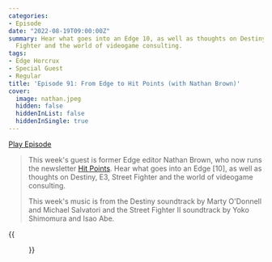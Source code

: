 ```yaml
---
categories:
- Episode
date: "2022-08-19T09:00:00Z"
summary: Hear what goes into an Edge 10, as well as thoughts on Destiny, E3, Street
  Fighter and the world of videogame consulting.
tags:
- Edge Horcrux
- Special Guest
- Regular
title: 'Episode 91: From Edge to Hit Points (with Nathan Brown)'
cover: 
  image: nathan.jpeg
  hidden: false
  hiddenInList: false
  hiddenInSingle: true
---
```


[Play Episode](https://www.patreon.com/posts/episode-91-from-70716754)

> This week's guest is former Edge editor Nathan Brown, who now runs the newsletter [Hit Points](https://hitpoints.substack.com). Hear what goes into an Edge [10], as well as thoughts on Destiny, E3, Street Fighter and the world of videogame consulting.
>
> This week's music is from the Destiny soundtrack by Marty O'Donnell and Michael Salvatori and the Street Fighter II soundtrack by Yoko Shimomura and Isao Abe.

{{<figure 
    src="nathan.jpeg" 
    alt="Nathan" >}}